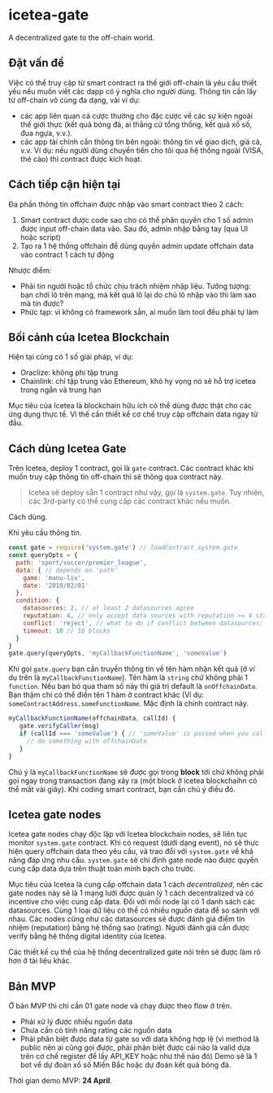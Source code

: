 # icetea-gate

A decentralized gate to the off-chain world.

## Đặt vấn đề

Việc có thể truy cập từ smart contract ra thế giới off-chain là yêu cầu thiết yếu nếu muốn viết các dapp có ý nghĩa cho người dùng. Thông tin cần lấy từ off-chain vô cùng đa dạng, vài ví dụ:
- các app liên quan cá cược thường cho đặc cược về các sự kiện ngoài thế giới thực (kết quả bóng đá, ai thắng cử tổng thống, kết quả xổ số, đua ngựa, v.v.).
- các app tài chính cần thông tin bên ngoài: thông tin về giao dịch, giá cả, v.v. Ví dụ: nếu người dùng chuyển tiền cho tôi qua hệ thống ngoài (VISA, thẻ cào) thì contract được kích hoạt.

## Cách tiếp cận hiện tại

Đa phần thông tin offchain được nhập vào smart contract theo 2 cách:
1. Smart contract được code sao cho có thể phân quyền cho 1 số admin được input off-chain data vào. Sau đó, admin nhập bằng tay (qua UI hoặc script)
2. Tạo ra 1 hệ thống offchain để dùng quyền admin update offchain data vào contract 1 cách tự động

Nhược điểm:
- Phải tin người hoặc tổ chức chịu trách nhiệm nhập liệu. Tưởng tượng: bạn chơi lô trên mạng, mà kết quả lô lại do chủ lô nhập vào thì làm sao mà tin được?
- Phức tạp: vì không có framework sẵn, ai muốn làm tool đều phải tự làm

## Bối cảnh của Icetea Blockchain

Hiện tại cũng có 1 số giải pháp, ví dụ:
- Oraclize: không phi tập trung
- Chainlink: chỉ tập trung vào Ethereum, khó hy vọng nó sẽ hỗ trợ icetea trong ngắn và trung hạn

Mục tiêu của Icetea là blockchain hữu ích có thể dùng được thật cho các ứng dụng thực tế. Vì thế cần thiết kế cơ chế truy cập offchain data ngay từ đầu.

## Cách dùng Icetea Gate

Trên Icetea, deploy 1 contract, gọi là `gate` contract.
Các contract khác khi muốn truy cập thông tin off-chain thì sẽ thông qua contract này.

> Icetea sẽ deploy sẵn 1 contract như vậy, gọi là `system.gate`. Tuy nhiên, các 3rd-party có thể cung cấp các contract khác nếu muốn.

Cách dùng.

Khi yêu cầu thông tin.

```js
const gate = require('system.gate') // loadContract system.gate
const queryOpts = {
  path: 'sport/soccer/premier_league',
  data: { // depends on 'path'
    game: 'manu-liv',
    date: '2019/02/01'
  },
  condition: {
    datasources: 2, // at least 2 datasources agree
    reputation: 4, // only accept data sources with reputation >= 4 stars
    conflict: 'reject', // what to do if conflict between datasources: reject, avarage
    timeout: 10 // 10 blocks
  }
}
gate.query(queryOpts, 'myCallbackFunctionName', 'someValue')
```

Khi gọi `gate.query` bạn cần truyền thông tin về tên hàm nhận kết quả (ở ví dụ trên là `myCallbackFunctionName`). Tên hàm là `string` chứ không phải 1 `function`. Nếu bạn bỏ qua tham số này thì giá trị default là `onOffchainData`. Bạn thậm chí có thể điền tên 1 hàm ở contract khác (Ví dụ: `someContractAddress.someFunctionName`. Mặc định là chính contract này.

```js
myCallbackFunctionName(offchainData, callId) {
   gate.verifyCaller(msg)
   if (callId === 'someValue') { // 'someValue' is passed when you call gate.query
     // do something with offchainData
   }
}
```

Chú ý là `myCallbackFunctionName` sẽ được gọi trong __block__ tới chứ không phải gọi ngay trong transaction đang xảy ra (một block ở icetea blockchaihn có thể mất vài giây). Khi coding smart contract, bạn cần chú ý điều đó.

## Icetea gate nodes

Icetea gate nodes chạy độc lập với Icetea blockchain nodes, sẽ liên tục monitor `system.gate` contract. Khi có request (dưới dạng event), nó sẽ thực hiện query offchain data theo yêu cầu, và trao đổi với `system.gate` về khả năng đáp ứng nhu cầu. `system.gate` sẽ chỉ định gate node nào được quyền cung cấp data dựa trên thuật toán minh bạch cho trước.

Mục tiêu của Icetea là cung cấp offchain data 1 cách _decentralized_, nên các gate nodes này sẽ là 1 mạng lưới được quản lý 1 cách decentralized và có incentive cho việc cung cấp data. Đối với mỗi node lại có 1 danh sách các datasources. Cùng 1 loại dữ liệu có thể có nhiều nguồn data để so sánh với nhau. Các nodes cũng như các datasources sẽ được đánh giá điểm tín nhiệm (reputation) bằng hệ thống sao (rating). Người đánh giá cần được verify bằng hệ thống digital identity của Icetea.

Các thiết kế cụ thể của hệ thống decentralized gate nói trên sẽ được làm rõ hơn ở tài liệu khác.

## Bản MVP

Ở bản MVP thì chỉ cần 01 gate node và chạy được theo flow ở trên.
- Phải xử lý được nhiều nguồn data
- Chưa cần có tính năng rating các nguồn data
- Phải phân biệt được data từ gate so với data không hợp lệ (vì method là public nên ai cũng gọi được, phải phân biệt được cái nào là valid dựa trên cơ chế register để lấy API_KEY hoặc như thế nào đó)
Demo sẽ là 1 bot về dự đoán xổ số Miền Bắc hoặc dự đoán kết quả bóng đá.

Thời gian demo MVP: __24 April__.
